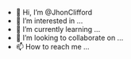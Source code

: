 - 👋 Hi, I’m @JhonClifford
- 👀 I’m interested in ...
- 🌱 I’m currently learning ...
- 💞️ I’m looking to collaborate on ...
- 📫 How to reach me ...

<!---
JhonClifford/JhonClifford is a ✨ special ✨ repository because its `README.md` (this file) appears on your GitHub profile.
You can click the Preview link to take a look at your changes.
--->
